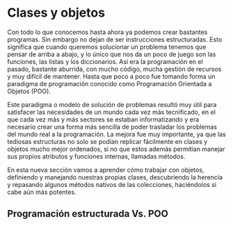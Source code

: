 # Clases y objetos

Con todo lo que conocemos hasta ahora ya podemos crear bastantes programas. Sin embargo no dejan de ser instrucciones estructuradas. Esto significa que cuando queremos solucionar un problema tenemos que pensar de arriba a abajo, y lo único que nos da un poco de juego son las funciones, las listas y los diccionarios. Así era la programación en el pasado, bastante aburrida, con mucho código, mucha gestión de recursos y muy difícil de mantener. Hasta que poco a poco fue tomando forma un paradigma de programación conocido como Programación Orientada a Objetos (POO).

Este paradigma o modelo de solución de problemas resultó muy útil para satisfacer las necesidades de un mundo cada vez más tecnificado, en el que cada vez más y más sectores se estaban informatizando y era necesario crear una forma más sencilla de poder trasladar los problemas del mundo real a la programación. La mejora fue muy importante, ya que las tediosas estructuras no solo se podían replicar fácilmente en clases y objetos mucho mejor ordenados, si no que estos además permitían manejar sus propios atributos y funciones internas, llamadas métodos.

En esta nueva sección vamos a aprender cómo trabajar con objetos, definiendo y manejando nuestras propias clases, descubriendo la herencia y repasando algunos métodos nativos de las colecciones, haciéndolos si cabe aún más potentes.

## Programación estructurada Vs. POO
